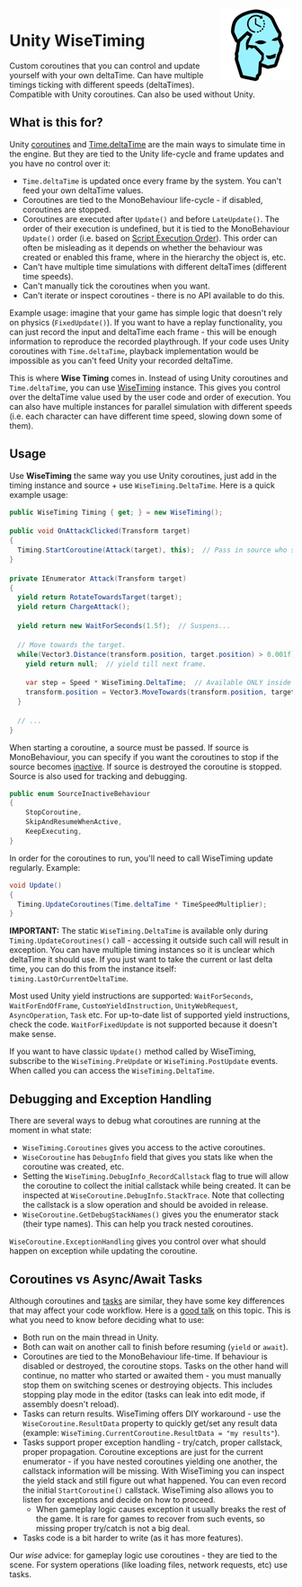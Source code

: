 <img src="./Docs/Logo.png" width="128" align="right">

# Unity WiseTiming
Custom coroutines that you can control and update yourself with your own deltaTime. Can have multiple timings ticking with different speeds (deltaTimes).
Compatible with Unity coroutines. Can also be used without Unity.

## What is this for?
Unity [coroutines](https://docs.unity3d.com/Manual/Coroutines.html) and [Time.deltaTime](https://docs.unity3d.com/ScriptReference/Time-deltaTime.html) are the main ways to simulate time in the engine. But they are tied to the Unity life-cycle and frame updates and you have no control over it:
* `Time.deltaTime` is updated once every frame by the system. You can't feed your own deltaTime values.
* Coroutines are tied to the MonoBehaviour life-cycle - if disabled, coroutines are stopped.
* Coroutines are executed after `Update()` and before `LateUpdate()`. The order of their execution is undefined, but it is tied to the MonoBehaviour `Update()` order (i.e. based on [Script Execution Order](https://docs.unity3d.com/Manual/class-MonoManager.html)). This order can often be misleading as it depends on whether the behaviour was created or enabled this frame, where in the hierarchy the object is, etc.
* Can't have multiple time simulations with different deltaTimes (different time speeds).
* Can't manually tick the coroutines when you want.
* Can't iterate or inspect coroutines - there is no API available to do this.

Example usage: imagine that your game has simple logic that doesn't rely on physics (`FixedUpdate()`). If you want to have a replay functionality, you can just record the input and deltaTime each frame - this will be enough information to reproduce the recorded playthrough. If your code uses Unity coroutines with `Time.deltaTime`, playback implementation would be impossible as you can't feed Unity your recorded deltaTime.

This is where **Wise Timing** comes in. Instead of using Unity coroutines and `Time.deltaTime`, you can use [WiseTiming](Assets/DevLocker/Timing/WiseTiming/WiseTiming.cs) instance. This gives you control over the deltaTime value used by the user code and order of execution. You can also have multiple instances for parallel simulation with different speeds (i.e. each character can have different time speed, slowing down some of them).

## Usage
Use **WiseTiming** the same way you use Unity coroutines, just add in the timing instance and source + use `WiseTiming.DeltaTime`. Here is a quick example usage:
```C#
public WiseTiming Timing { get; } = new WiseTiming();

public void OnAttackClicked(Transform target)
{
  Timing.StartCoroutine(Attack(target), this);  // Pass in source who started the coroutine.
}

private IEnumerator Attack(Transform target)
{
  yield return RotateTowardsTarget(target);
  yield return ChargeAttack();

  yield return new WaitForSeconds(1.5f);  // Suspens...

  // Move towards the target.
  while(Vector3.Distance(transform.position, target.position) > 0.001f) {
    yield return null;  // yield till next frame.

    var step = Speed * WiseTiming.DeltaTime;  // Available ONLY inside WiseTiming update.
    transform.position = Vector3.MoveTowards(transform.position, target.position, step);
  }
  
  // ...
}
```
When starting a coroutine, a source must be passed. If source is MonoBehaviour, you can specify if you want the coroutines to stop if the source becomes [inactive](https://docs.unity3d.com/ScriptReference/Behaviour-isActiveAndEnabled.html). If source is destroyed the coroutine is stopped. Source is also used for tracking and debugging.
```C#
public enum SourceInactiveBehaviour
{
	StopCoroutine,
	SkipAndResumeWhenActive,
	KeepExecuting,
}
```
In order for the coroutines to run, you'll need to call WiseTiming update regularly. Example:
```C#
void Update()
{
  Timing.UpdateCoroutines(Time.deltaTime * TimeSpeedMultiplier);
}
```

**IMPORTANT:** The static `WiseTiming.DeltaTime` is available only during `Timing.UpdateCoroutines()` call - accessing it outside such call will result in exception. You can have multiple timing instances so it is unclear which deltaTime it should use. If you just want to take the current or last delta time, you can do this from the instance itself: `timing.LastOrCurrentDeltaTime`.

Most used Unity yield instructions are supported: `WaitForSeconds`, `WaitForEndOfFrame`, `CustomYieldInstruction`, `UnityWebRequest`, `AsyncOperation`, `Task` etc. For up-to-date list of supported yield instructions, check the code. `WaitForFixedUpdate` is not supported because it doesn't make sense.

If you want to have classic `Update()` method called by WiseTiming, subscribe to the `WiseTiming.PreUpdate` or `WiseTiming.PostUpdate` events. When called you can access the `WiseTiming.DeltaTime`.

## Debugging and Exception Handling
There are several ways to debug what coroutines are running at the moment in what state:
* `WiseTiming.Coroutines` gives you access to the active coroutines.
* `WiseCoroutine` has `DebugInfo` field that gives you stats like when the coroutine was created, etc.
* Setting the `WiseTiming.DebugInfo_RecordCallstack` flag to true will allow the coroutine to collect the initial callstack while being created. It can be inspected at `WiseCoroutine.DebugInfo.StackTrace`. Note that collecting the callstack is a slow operation and should be avoided in release.
* `WiseCoroutine.GetDebugStackNames()` gives you the enumerator stack (their type names). This can help you track nested coroutines.

`WiseCoroutine.ExceptionHandling` gives you control over what should happen on exception while updating the coroutine.

## Coroutines vs Async/Await Tasks
Although coroutines and [tasks](https://medium.com/@sonusprocks/async-await-in-c-unity-explained-in-easy-words-571ebb6a9369) are similar, they have some key differences that may affect your code workflow. Here is a [good talk](https://www.youtube.com/watch?v=7eKi6NKri6I) on this topic. This is what you need to know before deciding what to use:
* Both run on the main thread in Unity.
* Both can wait on another call to finish before resuming (`yield` or `await`).
* Coroutines are tied to the MonoBehaviour life-time. If behaviour is disabled or destroyed, the coroutine stops. Tasks on the other hand will continue, no matter who started or awaited them - you must manually stop them on switching scenes or destroying objects. This includes stopping play mode in the editor (tasks can leak into edit mode, if assembly doesn't reload).
* Tasks can return results. WiseTiming offers DIY workaround - use the `WiseCoroutine.ResultData` property to quickly get/set any result data (example: `WiseTiming.CurrentCoroutine.ResultData = "my results"`).
* Tasks support proper exception handling - try/catch, proper callstack, proper propagation. Coroutine exceptions are just for the current enumerator - if you have nested coroutines yielding one another, the callstack information will be missing. With WiseTiming you can inspect the yield stack and still figure out what happened. You can even record the initial `StartCoroutine()` callstack. WiseTiming also allows you to listen for exceptions and decide on how to proceed.
  * When gameplay logic causes exception it usually breaks the rest of the game. It is rare for games to recover from such events, so missing proper try/catch is not a big deal.
* Tasks code is a bit harder to write (as it has more features).

Our *wise* advice: for gameplay logic use coroutines - they are tied to the scene. For system operations (like loading files, network requests, etc) use tasks.